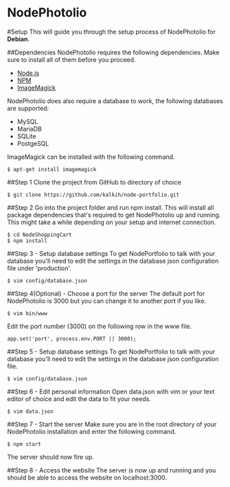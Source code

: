 # NodePhotolio

#Setup
This will guide you through the setup process of NodePhotolio for **Debian**.

##Dependencies
NodePhotolio requires the following dependencies. Make sure to install all of them before you proceed.
* [Node.js](http://nodejs.org/)
* [NPM](http://nodejs.org/)
* [ImageMagick](http://www.imagemagick.org/)

NodePhotolio does also require a database to work, the following databases are supported:
* MySQL
* MariaDB
* SQLite
* PostgeSQL

ImageMagick can be installed with the following command.
```
$ apt-get install imagemagick
```

##Step 1
Clone the project from GitHub to directory of choice

```
$ git clone https://github.com/kalkih/node-portfolio.git

```

##Step 2
Go into the project folder and run npm install. This will install all package dependencies that's required to get NodePhotolio up and running.
This might take a while depending on your setup and internet connection.

```
$ cd NodeShoppingCart
$ npm install
```

##Step 3 - Setup database settings
To get NodePortfolio to talk with your database you'll need to edit the settings in the database json configuration file under 'production'.

```
$ vim config/database.json

```

##Step 4(Optional) - Choose a port for the server
The default port for NodePhotolio is 3000 but you can change it to another port if you like.

```
$ vim bin/www

```

Edit the port number (3000) on the following row in the www file.

```
app.set('port', process.env.PORT || 3000);

```

##Step 5 - Setup database settings
To get NodePortfolio to talk with your database you'll need to edit the settings in the database json configuration file.


```
$ vim config/database.json

```

##Step 6 - Edit personal information
Open data.json with vim or your text editor of choice and edit the data to fit your needs.

```
$ vim data.json

```

##Step 7 - Start the server
Make sure you are in the root directory of your NodePhotolio installation and enter the following command.

```
$ npm start
```

The server should now fire up.

##Step 8 - Access the website
The server is now up and running and you should be able to access the website on localhost:3000.
